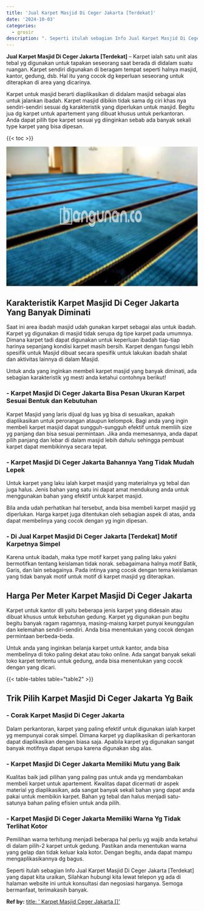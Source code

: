 ```yaml
---
title: 'Jual Karpet Masjid Di Ceger Jakarta [Terdekat]'
date: '2024-10-03'
categories:
  - grosir
description: ". Seperti itulah sebagian Info Jual Karpet Masjid Di Ceger Jakarta [Terdekat] yang dapat kita uraikan, Silahkan hubungi kita lewat telepon yg ada di halama..."
---
```


**Jual Karpet Masjid Di Ceger Jakarta \[Terdekat\]** – Karpet ialah satu unit alas tebal yg digunakan untuk tapakan seseorang saat berada di didalam suatu ruangan. Karpet sendiri digunakan di beragam tempat seperti halnya masjid, kantor, gedung, dsb. Hal itu yang cocok dg keperluan seseorang untuk diterapkan di area yang dicarinya.

Karpet untuk masjid berarti diaplikasikan di didalam masjid sebagai alas untuk jalankan ibadah. Karpet masjid dibikin tidak sama dg ciri khas nya sendiri-sendiri sesuai dg karakteristik yang diperlukan untuk masjid. Begitu jua dg karpet untuk apartement yang dibuat khusus untuk perkantoran. Anda dapat pilih tipe karpet sesuai yg diinginkan sebab ada banyak sekali type karpet yang bisa dipesan.

{{< toc >}}

![Jual Karpet Masjid Di Ceger Jakarta [Terdekat]](/images/grosir-karpet-murah-24.png)

## Karakteristik Karpet Masjid Di Ceger Jakarta Yang Banyak Diminati

Saat ini area ibadah masjid udah gunakan karpet sebagai alas untuk ibadah. Karpet yg digunakan di masjid tidak serupa dg tipe karpet pada umumnya. Dimana karpet tadi dapat digunakan untuk keperluan ibadah tiap-tiap harinya sepanjang kondisi karpet masih bersih. Karpet dengan fungsi lebih spesifik untuk Masjid dibuat secara spesifik untuk lakukan ibadah shalat dan aktivitas lainnya di dalam Masjid.

Untuk anda yang inginkan membeli karpet masjid yang banyak diminati, ada sebagian karakteristik yg mesti anda ketahui contohnya berikut!

### \- Karpet Masjid Di Ceger Jakarta Bisa Pesan Ukuran Karpet Sesuai Bentuk dan Kebutuhan

Karpet Masjid yang laris dijual dg luas yg bisa di sesuaikan, apakah diaplikasikan untuk perorangan ataupun kelompok. Bagi anda yang ingin membeli karpet masjid dapat sungguh-sungguh efektif untuk memliih size yg panjang dan bisa sesuai permintaan. Jika anda memesannya, anda dapat pilih panjang dan lebar di dalam masjid lebih dahulu sehingga pembuat karpet dapat membikinnya secara tepat.

### \- Karpet Masjid Di Ceger Jakarta Bahannya Yang Tidak Mudah Lepek

Untuk karpet yang laku ialah karpet masjid yang materialnya yg tebal dan juga halus. Jenis bahan yang satu ini dapat amat mendukung anda untuk menggunakan bahan yang efektif untuk karpet masjid.

Bila anda udah perhatikan hal tersebut, anda bisa membeli karpet masjid yg diperlukan. Harga karpet juga ditentukan oleh sebagian aspek di atas, anda dapat membelinya yang cocok dengan yg ingin dipesan.

### \- Di Jual Karpet Masjid Di Ceger Jakarta \[Terdekat\] Motif Karpetnya Simpel

Karena untuk ibadah, maka type motif karpet yang paling laku yakni bermotifkan tentang keislaman tidak norak. sebagaimana halnya motif Batik, Garis, dan lain sebagainya. Pada intinya yang cocok dengan tema keislaman yang tidak banyak motif untuk motif di karpet masjid yg diterapkan.

## Harga Per Meter Karpet Masjid Di Ceger Jakarta

Karpet untuk kantor dll yaitu beberapa jenis karpet yang didesain atau dibuat khusus untuk kebutuhan gedung. Karpet yg digunakan pun begitu begitu banyak ragam ragamnya, masing-maisng karpet punyai keunggulan dan kelemahan sendiri-sendiri. Anda bisa menentukan yang cocok dengan permintaan berbeda-beda.

Untuk anda yang inginkan belanja karpet untuk kantor, anda bisa membelinya di toko paling dekat atau toko online. Ada sangat banyak sekali toko karpet tertentu untuk gedung, anda bisa menentukan yang cocok dengan yang dicari.

{{< table-tables table="table2" >}}

## Trik Pilih Karpet Masjid Di Ceger Jakarta Yg Baik

### \- Corak Karpet Masjid Di Ceger Jakarta

Dalam perkantoran, karpet yang paling efektif untuk digunakan ialah karpet yg mempunyai corak simpel. Dimana karpet yg diaplikasikan di perkantoran dapat diaplikasikan dengan biasa saja. Apabila karpet yg digunakan sangat banyak motifnya dapat serupa karena digunakan sbg alas.

### \- Karpet Masjid Di Ceger Jakarta Memiliki Mutu yang Baik

Kualitas baik jadi pilihan yang paling pas untuk anda yg mendambakan membeli karpet untuk apartement. Kwalitas dapat dicermati dr aspek material yg diaplikasikan, ada sangat banyak sekali bahan yang dapat anda pakai untuk membikin karpet. Bahan yg tebal dan halus menjadi satu-satunya bahan paling efisien untuk anda pilih.

### \- Karpet Masjid Di Ceger Jakarta Memiliki Warna Yg Tidak Terlihat Kotor

Pemilihan warna terhitung menjadi beberapa hal perlu yg wajib anda ketahui di dalam pilih-2 karpet untuk gedung. Pastikan anda menentukan warna yang gelap dan tidak keluar kala kotor. Dengan begitu, anda dapat mampu mengaplikasikannya dg bagus.

Seperti itulah sebagian Info Jual Karpet Masjid Di Ceger Jakarta \[Terdekat\] yang dapat kita uraikan, Silahkan hubungi kita lewat telepon yg ada di halaman website ini untuk konsultasi dan negosiasi harganya. Semoga bermanfaat, terimakasih banyak.

**Ref by:**  [title: ' Karpet Masjid Ceger Jakarta []'](https://id.wikipedia.org/wiki/title:)
